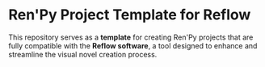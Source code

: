 # Ren'Py Project Template for Reflow

This repository serves as a **template** for creating Ren'Py projects that are fully compatible with the **Reflow software**, a tool designed to enhance and streamline the visual novel creation process.

